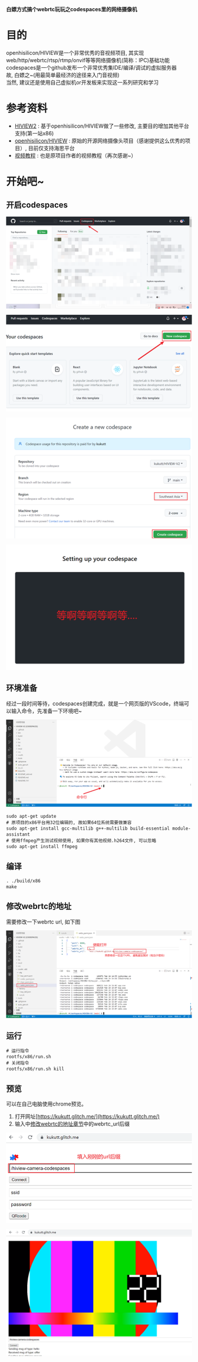 **白嫖方式搞个webrtc玩玩之codespaces里的网络摄像机**

# 目的
openhisilicon/HIVIEW是一个非常优秀的音视频项目, 其实现web/http/webrtc/rtsp/rtmp/onvif等等网络摄像机(简称：IPC)基础功能  
codespaces是一个github发布一个非常优秀集IDE/编译/调试的虚拟服务器   
故, 白嫖之~(用最简单最经济的途径来入门音视频)   
当然, 建议还是使用自己虚拟机or开发板来实现这一系列研究和学习   

# 参考资料
* [HIVIEW2](https://github.com/kukutt/HIVIEW-V2) : 基于openhisilicon/HIVIEW做了一些修改, 主要目的增加其他平台支持(第一站x86)
* [openhisilicon/HIVIEW](https://github.com/openhisilicon/HIVIEW) : 原始的开源网络摄像头项目（感谢提供这么优秀的项目）, 目前仅支持海思平台
* [视频教程](https://space.bilibili.com/582757748?spm_id_from=333.337.search-card.all.click) : 也是原项目作者的视频教程（再次感谢~）

# 开始吧~
## 开启codespaces

![1](pic/1.png)

![2](pic/2.png)

![3](pic/3.png)

![4](pic/4.png)

## 环境准备

经过一段时间等待，codespaces创建完成，就是一个网页版的VScode，终端可以输入命令，先准备一下环境吧~

![5](pic/5.png)

```
sudo apt-get update
# 原项目的x86平台用32位编辑的, 故如果64位系统需要做兼容
sudo apt-get install gcc-multilib g++-multilib build-essential module-assistant
# 使用ffmpeg产生测试视频使用, 如果你有其他视频.h264文件, 可以忽略
sudo apt-get install ffmpeg
```

## 编译

```
. ./build/x86
make
```

## 修改webrtc的地址

需要修改一下webrtc url, 如下图

![6](pic/6.png)

## 运行

```
# 运行指令
rootfs/x86/run.sh
# 关闭指令
rootfs/x86/run.sh kill
```

## 预览

可以在自己电脑使用chrome预览。  

1. 打开网址[https://kukutt.glitch.me/](https://kukutt.glitch.me/)
2. 输入中[修改webrtc的地址章节](#修改webrtc的地址)中的webrtc_url后缀

![7](pic/7.png)

![8](pic/8.png)